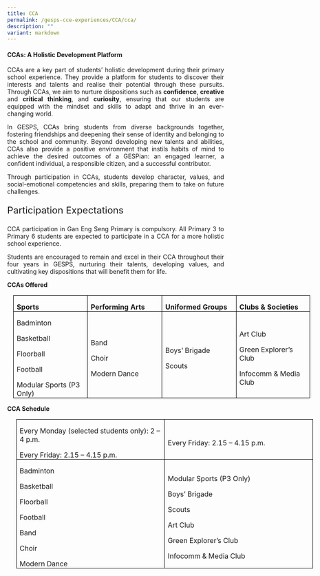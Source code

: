 ```yaml
---
title: CCA
permalink: /gesps-cce-experiences/CCA/cca/
description: ""
variant: markdown
---
```

#### CCAs: A Holistic Development Platform


<p style="text-align: justify;">CCAs are a key part of students’ holistic development during their primary school experience. They provide a platform for students to discover their interests and talents and realise their potential through these pursuits. Through CCAs, we aim to nurture dispositions such as     <strong>confidence</strong>,  <strong>creative</strong> and <strong>critical thinking</strong>, and <strong>curiosity</strong>, ensuring that our students are equipped with the mindset and skills to adapt and thrive in an ever-changing world.</p>

<p></p><p style="text-align: justify;"> In GESPS, CCAs bring students from diverse backgrounds together, fostering friendships and deepening their sense of identity and belonging to the school and community. Beyond developing new talents and abilities, CCAs also provide a positive environment that instils habits of mind to achieve the desired outcomes of a GESPian: an engaged learner, a confident individual, a responsible citizen, and a successful contributor.</p>

<p></p><p style="text-align: justify;">Through participation in CCAs, students develop character, values, and social-emotional competencies and skills, preparing them to take on future challenges.</p>

<p></p><p style="text-align: justify; font-size: 22px;">Participation Expectations</p>

<p style="text-align: justify;">CCA participation in Gan Eng Seng Primary is compulsory. All Primary 3 to Primary 6 students are expected to participate in a CCA for a more holistic school experience.</p> 

<p></p><p style="text-align: justify;">Students are encouraged to remain and excel in their CCA throughout their four years in GESPS, nurturing their talents, developing values, and cultivating key dispositions that will benefit them for life.</p>

**CCAs Offered**

<table style="width:517.45pt;margin-left:10.45pt;border-collapse:collapse;
 border:none;mso-border-alt:solid windowtext .5pt;mso-yfti-tbllook:1184;
 mso-padding-alt:0cm 5.4pt 0cm 5.4pt" width="690" cellpadding="0" cellspacing="0" border="1" class="MsoTableGrid"><tbody><tr style="mso-yfti-irow:0;mso-yfti-firstrow:yes;height:22.7pt"><td style="width:129.35pt;border:solid windowtext 1.0pt;mso-border-alt:
  solid windowtext .5pt;padding:0cm 5.4pt 0cm 5.4pt;height:22.7pt" width="172"><p style="margin-bottom:0cm;line-height:normal" class="MsoNormal"><b>Sports</b></p></td><td style="width:129.35pt;border:solid windowtext 1.0pt;border-left:
  none;mso-border-left-alt:solid windowtext .5pt;mso-border-alt:solid windowtext .5pt;
  padding:0cm 5.4pt 0cm 5.4pt;height:22.7pt" width="172"><p style="margin-bottom:0cm;line-height:normal" class="MsoNormal"><b>Performing Arts</b></p></td><td style="width:129.35pt;border:solid windowtext 1.0pt;border-left:
  none;mso-border-left-alt:solid windowtext .5pt;mso-border-alt:solid windowtext .5pt;
  padding:0cm 5.4pt 0cm 5.4pt;height:22.7pt" width="172"><p style="margin-bottom:0cm;line-height:normal" class="MsoNormal"><b>Uniformed Groups</b></p></td><td style="width:129.4pt;border:solid windowtext 1.0pt;border-left:
  none;mso-border-left-alt:solid windowtext .5pt;mso-border-alt:solid windowtext .5pt;
  padding:0cm 5.4pt 0cm 5.4pt;height:22.7pt" width="173"><p style="margin-bottom:0cm;line-height:normal" class="MsoNormal"><b>Clubs &amp; Societies</b></p></td></tr><tr style="mso-yfti-irow:1;mso-yfti-lastrow:yes;height:70.85pt"><td style="width:129.35pt;border:solid windowtext 1.0pt;border-top:
  none;mso-border-top-alt:solid windowtext .5pt;mso-border-alt:solid windowtext .5pt;
  padding:0cm 5.4pt 0cm 5.4pt;height:70.85pt" width="172"><p style="margin-bottom:0cm;line-height:normal" class="MsoNormal">Badminton</p><p style="margin-bottom:0cm;line-height:normal" class="MsoNormal">Basketball</p><p style="margin-bottom:0cm;line-height:normal" class="MsoNormal">Floorball</p><p style="margin-bottom:0cm;line-height:normal" class="MsoNormal">Football</p><p style="margin-bottom:0cm;line-height:normal" class="MsoNormal">Modular Sports (P3 Only)</p></td><td style="width:129.35pt;border-top:none;border-left:none;
  border-bottom:solid windowtext 1.0pt;border-right:solid windowtext 1.0pt;
  mso-border-top-alt:solid windowtext .5pt;mso-border-left-alt:solid windowtext .5pt;
  mso-border-alt:solid windowtext .5pt;padding:0cm 5.4pt 0cm 5.4pt;height:70.85pt" width="172"><p style="margin-bottom:0cm;line-height:normal" class="MsoNormal">Band</p><p style="margin-bottom:0cm;line-height:normal" class="MsoNormal">Choir</p><p style="margin-bottom:0cm;line-height:normal" class="MsoNormal">Modern Dance</p></td><td style="width:129.35pt;border-top:none;border-left:none;
  border-bottom:solid windowtext 1.0pt;border-right:solid windowtext 1.0pt;
  mso-border-top-alt:solid windowtext .5pt;mso-border-left-alt:solid windowtext .5pt;
  mso-border-alt:solid windowtext .5pt;padding:0cm 5.4pt 0cm 5.4pt;height:70.85pt" width="172"><p style="margin-bottom:0cm;line-height:normal" class="MsoNormal">Boys’ Brigade</p><p style="margin-bottom:0cm;line-height:normal" class="MsoNormal">Scouts<b></b></p></td><td style="width:129.4pt;border-top:none;border-left:none;
  border-bottom:solid windowtext 1.0pt;border-right:solid windowtext 1.0pt;
  mso-border-top-alt:solid windowtext .5pt;mso-border-left-alt:solid windowtext .5pt;
  mso-border-alt:solid windowtext .5pt;padding:0cm 5.4pt 0cm 5.4pt;height:70.85pt" width="173"><p style="margin-bottom:0cm;line-height:normal" class="MsoNormal">Art Club</p><p style="margin-bottom:0cm;line-height:normal" class="MsoNormal">Green Explorer’s Club</p><p style="margin-bottom:0cm;line-height:normal" class="MsoNormal">Infocomm &amp; Media Club<b></b></p></td></tr></tbody></table>
	

	
**CCA Schedule**

<table style="width:517.45pt;margin-left:15.45pt;border-collapse:collapse;
 border:none;mso-border-alt:solid windowtext .5pt;mso-yfti-tbllook:1184;
 mso-padding-alt:0cm 5.4pt 0cm 5.4pt" width="690" cellpadding="0" cellspacing="0" border="1" class="MsoTableGrid"><tbody><tr style="mso-yfti-irow:0;mso-yfti-firstrow:yes;height:22.7pt"><td style="width:258.7pt;border:solid windowtext 1.0pt;mso-border-alt:
  solid windowtext .5pt;padding:0cm 5.4pt 0cm 5.4pt;height:22.7pt" width="345"><p style="margin-bottom:0cm;line-height:normal" class="MsoNormal">Every Monday (selected students only): 2 – 4 p.m.</p><p style="margin-bottom:0cm;line-height:normal" class="MsoNormal">Every Friday: 2.15 – 4.15 p.m.<b></b></p></td><td style="width:258.75pt;border:solid windowtext 1.0pt;border-left:
  none;mso-border-left-alt:solid windowtext .5pt;mso-border-alt:solid windowtext .5pt;
  padding:0cm 5.4pt 0cm 5.4pt;height:22.7pt" width="345"><p style="margin-bottom:0cm;line-height:normal" class="MsoNormal">Every Friday: 2.15 – 4.15 p.m.<b></b></p></td></tr><tr style="mso-yfti-irow:1;mso-yfti-lastrow:yes;height:99.2pt"><td style="width:258.7pt;border:solid windowtext 1.0pt;border-top:
  none;mso-border-top-alt:solid windowtext .5pt;mso-border-alt:solid windowtext .5pt;
  padding:0cm 5.4pt 0cm 5.4pt;height:99.2pt" width="345"><p style="margin-bottom:0cm;line-height:normal" class="MsoNormal">Badminton</p><p style="margin-bottom:0cm;line-height:normal" class="MsoNormal">Basketball</p><p style="margin-bottom:0cm;line-height:normal" class="MsoNormal">Floorball</p><p style="margin-bottom:0cm;line-height:normal" class="MsoNormal">Football</p><p style="margin-bottom:0cm;line-height:normal" class="MsoNormal">Band</p><p style="margin-bottom:0cm;line-height:normal" class="MsoNormal">Choir</p><p style="margin-bottom:0cm;line-height:normal" class="MsoNormal">Modern Dance</p></td><td style="width:258.75pt;border-top:none;border-left:none;
  border-bottom:solid windowtext 1.0pt;border-right:solid windowtext 1.0pt;
  mso-border-top-alt:solid windowtext .5pt;mso-border-left-alt:solid windowtext .5pt;
  mso-border-alt:solid windowtext .5pt;padding:0cm 5.4pt 0cm 5.4pt;height:99.2pt" width="345"><p style="margin-bottom:0cm;line-height:normal" class="MsoNormal">Modular Sports (P3 Only)</p><p style="margin-bottom:0cm;line-height:normal" class="MsoNormal">Boys’ Brigade</p><p style="margin-bottom:0cm;line-height:normal" class="MsoNormal">Scouts</p><p style="margin-bottom:0cm;line-height:normal" class="MsoNormal">Art Club</p><p style="margin-bottom:0cm;line-height:normal" class="MsoNormal">Green Explorer’s Club</p><p style="margin-bottom:0cm;line-height:normal" class="MsoNormal">Infocomm &amp; Media Club<b></b></p></td></tr></tbody></table>